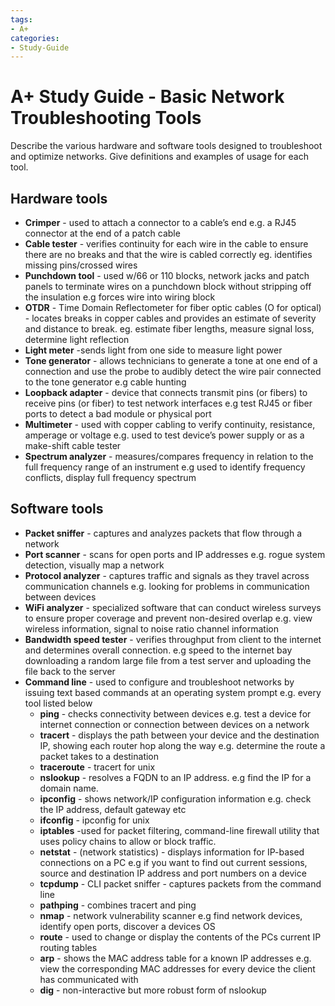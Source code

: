 ```yaml
---
tags:
- A+
categories:
- Study-Guide
---
```


# A+ Study Guide - Basic Network Troubleshooting Tools

Describe the various hardware and software tools designed to troubleshoot and optimize networks. Give definitions and examples of usage for each tool.


## Hardware tools

* <b class="malachite">Crimper</b> - used to attach a connector to a cable’s end e.g. a RJ45 connector at the end of a patch cable
* <b class="malachite">Cable tester</b> - verifies continuity for each wire in the cable to ensure there are no breaks and that the wire is cabled correctly eg. identifies missing pins/crossed wires
* <b class="malachite">Punchdown tool</b> - used w/66 or 110 blocks, network jacks and patch panels to terminate wires on a punchdown block without stripping off the insulation e.g forces wire into wiring block
* <b class="malachite">OTDR</b> - Time Domain Reflectometer for fiber optic cables (O for optical) - locates breaks in copper cables and provides an estimate of severity and distance to break. eg. estimate fiber lengths, measure signal loss, determine light reflection
* <b class="malachite">Light meter</b> -sends light from one side to measure light power
* <b class="malachite">Tone generator</b> - allows technicians to generate a tone at one end of a connection and use the probe to audibly detect the wire pair connected to the tone generator e.g cable hunting
* <b class="malachite">Loopback adapter</b> - device that connects transmit pins (or fibers) to receive pins (or fiber) to test network interfaces e.g test RJ45 or fiber ports to detect a bad module or physical port
* <b class="malachite">Multimeter</b> - used with copper cabling to verify continuity, resistance, amperage or voltage e.g. used to test device’s power supply or as a make-shift cable tester
* <b class="malachite">Spectrum analyzer</b> - measures/compares frequency in relation to the full frequency range of an instrument e.g used to identify frequency conflicts, display full frequency spectrum

## Software tools

* <b class="malachite">Packet sniffer</b> - captures and analyzes packets that flow through a network
* <b class="malachite">Port scanner</b> - scans for open ports and IP addresses e.g. rogue system detection, visually map a network
* <b class="malachite">Protocol analyzer</b> - captures traffic and signals as they travel across communication channels e.g. looking for problems in communication between devices 
* <b class="malachite">WiFi analyzer</b> - specialized software that can conduct wireless surveys to ensure proper coverage and prevent non-desired overlap e.g. view wireless information, signal to noise ratio channel information
* <b class="malachite">Bandwidth speed tester</b> - verifies throughput from client to the internet and determines overall connection. e.g speed to the internet bay downloading a random large file from a test server and uploading the file back to the server
* <b class="malachite">Command line</b> - used to configure and troubleshoot networks by issuing text based commands at an operating system prompt e.g. every tool listed below
    * <b class="malachite">ping</b> - checks connectivity between devices e.g. test a device for internet connection or connection between devices on a network
    * <b class="malachite">tracert</b> - displays the path between your device and the destination IP, showing each router hop along the way e.g. determine the route a packet takes to a destination
    * <b class="malachite">traceroute</b> - tracert for unix
    * <b class="malachite">nslookup</b> - resolves a FQDN to an IP address. e.g find the IP for a domain name. 
    * <b class="malachite">ipconfig</b> - shows network/IP configuration information e.g. check the IP address, default gateway etc
    * <b class="malachite">ifconfig</b> - ipconfig for unix
    * <b class="malachite">iptables</b> -used for packet filtering, command-line firewall utility that uses policy chains to allow or block traffic. 
    * <b class="malachite">netstat</b> - (network statistics) - displays information for IP-based connections on a PC e.g if you want to find out current sessions, source and destination IP address and port numbers on a device
    * <b class="malachite">tcpdump</b> - CLI packet sniffer - captures packets from the command line 
    * <b class="malachite">pathping</b> - combines tracert and ping
    * <b class="malachite">nmap</b> - network vulnerability scanner e.g find network devices, identify open ports, discover a devices OS
    * <b class="malachite">route</b> - used to change or display the contents of the PCs current IP routing tables
    * <b class="malachite">arp</b> - shows the MAC address table for a known IP addresses e.g. view the corresponding MAC addresses for every device the client has communicated with
    * <b class="malachite">dig</b> - non-interactive but more robust form of nslookup

